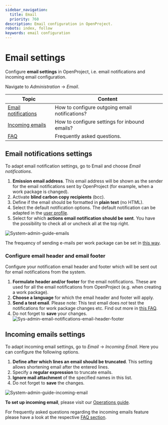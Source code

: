 ```yaml
---
sidebar_navigation:
  title: Email
  priority: 760
description: Email configuration in OpenProject.
robots: index, follow
keywords: email configuration
---
```

# Email settings

Configure **email settings** in OpenProject, i.e. email notifications and incoming email configuration.

Navigate to *Administration* -> *Email*.


| Topic                                                | Content                                        |
| ---------------------------------------------------- | ---------------------------------------------- |
| [Email notifications](#email-notifications-settings) | How to configure outgoing email notifications? |
| [Incoming emails](#incoming-emails-settings)         | How to configure settings for inbound emails?  |
| [FAQ](frequently-asked-questions---faq)              | Frequently asked questions.                    |


## Email notifications settings

To adapt email notification settings, go to Email and choose *Email notifications*.

1. **Emission email address**. This email address will be shown as the sender for the email notifications sent by OpenProject (for example,  when a work package is changed).
2. Activate **blind carbon copy recipients** (bcc).
3. Define if the email should be formatted in **plain text** (no HTML).
4. Select the default notification options. The default notification can be adapted in the [user profile](../../../getting-started/my-account/#email-notifications).
5. Select for which **actions email notification should be sent**. You have the possibility to check all or uncheck all at the top right.

![System-admin-guide-emails](System-admin-guide-emails.png)

The frequency of sending e-mails per work package can be set in [this way](../system-settings/display-settings/#time-and-date-formatting,-aggregation-of-changes-in-activity).


### Configure email header and email footer

Configure your notification email header and footer which will be sent out for email notifications from the system.

1. **Formulate header and/or footer** for the email notifications. These are used for all the email notifications from OpenProject (e.g. when creating a work package).
2. **Choose a language** for which the email header and footer will apply.
3. **Send a test email**.
   Please note: This test email does *not* test the notifications for work package changes etc. Find out more in [this FAQ](../../../installation-and-operations/faq/#i-dont-receive-emails-test-email-works-fine-but-not-the-one-for-work-package-updates).
4. Do not forget to **save** your changes.![Sys-admin-email-notifications-email-header-footer](Sys-admin-email-notifications-email-header-footer.png)



## Incoming emails settings

To adapt incoming email settings, go to *Email* -> *Incoming Email*. Here you can configure the following options.

1. **Define after which lines an email should be truncated**. This setting allows shortening email after the entered lines.
2. Specify a **regular expression** to truncate emails.
3. **Ignore mail attachment** of the specified names in this list.
4. Do not forget to **save** the changes.

![System-admin-guide-incoming-email](System-admin-guide-incoming-email.png)

**To set up incoming email**, please visit our [Operations guide](../../installation-and-operations/configuration/incoming-emails/).

For frequently asked questions regarding the incoming emails feature please have a look at the respective [FAQ section](./faq).